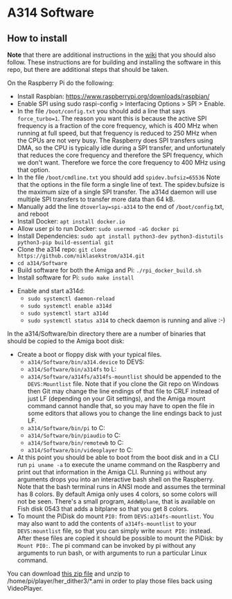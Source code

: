 # A314 Software

## How to install

**Note** that there are additional instructions in the [wiki](https://github.com/niklasekstrom/a314/wiki/Installation-instructions) that you should also follow. These instructions are for building and installing the software in this repo, but there are additional steps that should be taken.

On the Raspberry Pi do the following:

- Install Raspbian: https://www.raspberrypi.org/downloads/raspbian/
- Enable SPI using sudo raspi-config > Interfacing Options > SPI > Enable.
- In the file `/boot/config.txt` you should add a line that says `force_turbo=1`. The reason you want this is because the active SPI frequency is a fraction of the core frequency, which is 400 MHz when running at full speed, but that frequency is reduced to 250 MHz when the CPUs are not very busy. The Raspberry does SPI transfers using DMA, so the CPU is typically idle during a SPI transfer, and unfortunately that reduces the core frequency and therefore the SPI frequency, which we don't want. Therefore we force the core frequency to 400 MHz using that option.
- In the file `/boot/cmdline.txt` you should add `spidev.bufsiz=65536` Note that the options in the file form a single line of text. The spidev.bufsize is the maximum size of a single SPI transfer. The a314d daemon will use multiple SPI transfers to transfer more data than 64 kB.
- Manually add the line `dtoverlay=spi-a314` to the end of `/boot/config`.txt, and reboot
- Install Docker: `apt install docker.io`
- Allow user pi to run Docker: `sudo usermod -aG docker pi`
- Install Dependencies: `sudo apt install python3-dev python3-distutils python3-pip build-essential git`
- Clone the a314 repo: `git clone https://github.com/niklasekstrom/a314.git`
- `cd a314/Software`
- Build software for both the Amiga and Pi: `./rpi_docker_build.sh`
- Install software for Pi: `sudo make install`

* Enable and start a314d:
  - `sudo systemctl daemon-reload`
  - `sudo systemctl enable a314d`
  - `sudo systemctl start a314d`
  - `sudo systemctl status a314` to check daemon is running and alive :-)

In the a314/Software/bin directory there are a number of binaries that should be copied to the Amiga boot disk:

- Create a boot or floppy disk with your typical files.
  - `a314/Software/bin/a314.device` to DEVS:
  - `a314/Software/bin/a314fs` to L:
  - `a314/Software/a314fs/a314fs-mountlist` should be appended to the `DEVS:Mountlist` file. Note that if you clone the Git repo on Windows then Git may change the line endings of that file to CRLF instead of just LF (depending on your Git settings), and the Amiga mount command cannot handle that, so you may have to open the file in some editors that allows you to change the line endings back to just LF.
  - `a314/Software/bin/pi` to C:
  - `a314/Software/bin/piaudio` to C:
  - `a314/Software/bin/remotewb` to C:
  - `a314/Software/bin/videoplayer` to C:
- At this point you should be able to boot from the boot disk and in a CLI run `pi uname -a` to execute the uname command on the Raspberry and print out that information in the Amiga CLI. Running `pi` without any arguments drops you into an interactive bash shell on the Raspberry. Note that the bash terminal runs in ANSI mode and assumes the terminal has 8 colors. By default Amiga only uses 4 colors, so some colors will not be seen. There's a small program, `AddWBplane`, that is available on Fish disk 0543 that adds a bitplane so that you get 8 colors.
- To mount the PiDisk do mount `PI0:` from `DEVS:a314fs-mountlist`. You may also want to add the contents of `a314fs-mountlist` to your `DEVS:mountlist` file, so that you can simply write `mount PI0:` instead.
  After these files are copied it should be possible to mount the PiDisk: by `Mount PI0:`.
  The pi command can be invoked by pi without any arguments to run bash, or with arguments to run a particular Linux command.

You can download [this zip file](https://www.dropbox.com/s/g5f5c4zf1x55vx3/her_dither3.zip?dl=0) and unzip
to /home/pi/player/her_dither3/\*.ami in order to play those files back using VideoPlayer.
